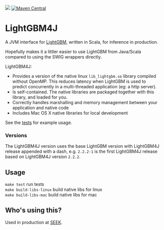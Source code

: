 ![](https://github.com/seek-oss/lightgbm4j/workflows/CI/badge.svg)
[![Maven Central](https://img.shields.io/maven-central/v/com.github.seek-oss/lightgbm4j_2.12.svg?label=Maven%20Central)](https://search.maven.org/artifact/com.github.seek-oss/lightgbm4j_2.12/)

# LightGBM4J

A JVM interface for [LightGBM](https://github.com/microsoft/LightGBM), written in Scala, for inference in production.

Hopefully makes it a littler easier to use LightGBM from Java/Scala compared to using the SWIG wrappers directly.

LightGBM4J:
* Provides a version of the native linux `lib_lightgbm.so` library compiled without OpenMP. This reduces latency when 
LightGBM is used to predict concurrently in a multi-threaded application (eg: a http server).
* Is self-contained. The native libraries are packaged together with this library, and loaded for you.
* Correctly handles marshalling and memory management between your application and native code
* Includes Mac OS X native libraries for local development

See the [tests](src/test/scala/au/com/seek/lightgbm4j) for example usage.

### Versions 

The LightGBM4J version uses the base LightGBM version with LightGBM4J release appended with a dash, e.g. `2.2.2-1` is 
the first LightGBM4J release based on LightGBM4J version `2.2.2`.

## Usage

`make test` run tests  
`make build-libs-linux` build native libs for linux  
`make build-libs-mac` build native libs for mac


## Who's using this?

Used in production at [SEEK](https://www.seek.com.au).


